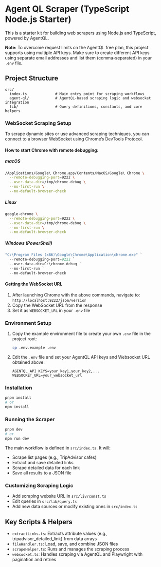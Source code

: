 # Agent QL Scraper (TypeScript Node.js Starter)

This is a starter kit for building web scrapers using Node.js and TypeScript, powered by AgentQL.

**Note:** To overcome request limits on the AgentQL free plan, this project supports using multiple API keys. Make sure to create different API keys using separate email addresses and list them (comma-separated) in your `.env` file.

## Project Structure

```
src/
  index.ts             # Main entry point for scraping workflows
  agent-ql/            # AgentQL-based scraping logic and websocket integration
  lib/                 # Query definitions, constants, and core helpers
```

### WebSocket Scraping Setup

To scrape dynamic sites or use advanced scraping techniques, you can connect to a browser WebSocket using Chrome’s DevTools Protocol.

#### How to start Chrome with remote debugging:

##### macOS

```bash
/Applications/Google\ Chrome.app/Contents/MacOS/Google\ Chrome \
  --remote-debugging-port=9222 \
  --user-data-dir=/tmp/chrome-debug \
  --no-first-run \
  --no-default-browser-check
```

##### Linux

```bash
google-chrome \
  --remote-debugging-port=9222 \
  --user-data-dir=/tmp/chrome-debug \
  --no-first-run \
  --no-default-browser-check
```

##### Windows (PowerShell)

```powershell
"C:\Program Files (x86)\Google\Chrome\Application\chrome.exe" `
  --remote-debugging-port=9222 `
  --user-data-dir=C:\chrome-debug `
  --no-first-run `
  --no-default-browser-check
```

#### Getting the WebSocket URL
1. After launching Chrome with the above commands, navigate to: `http://localhost:9222/json/version`
2. Copy the WebSocket URL from the response
3. Set it as `WEBSOCKET_URL` in your `.env` file

### Environment Setup
1. Copy the example environment file to create your own `.env` file in the project root:
   ```sh
   cp .env.example .env
   ```
2. Edit the `.env` file and set your AgentQL API keys and Websocket URL obtained above:
   ```env
   AGENTQL_API_KEYS=your_key1,your_key2,...
   WEBSOCKET_URL=your_websocket_url
   ```
   
### Installation

```sh
pnpm install
# or
npm install
```

### Running the Scraper

```sh
pnpm dev
# or
npm run dev
```

The main workflow is defined in `src/index.ts`. It will:

- Scrape list pages (e.g., TripAdvisor cafes)
- Extract and save detailed links
- Scrape detailed data for each link
- Save all results to a JSON file

### Customizing Scraping Logic

- Add scraping website URL in `src/liv/const.ts`
- Edit queries in `src/lib/query.ts`
- Add new data sources or modify existing ones in `src/index.ts`

## Key Scripts & Helpers

- `extractLinks.ts`: Extracts attribute values (e.g., tripadvisor_detailed_link) from data arrays
- `fileHandler.ts`: Load, save, and combine JSON files
- `scrapeHelper.ts`: Runs and manages the scraping process
- `websocket.ts`: Handles scraping via AgentQL and Playwright with pagination and retries
